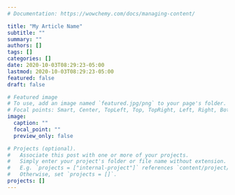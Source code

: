 ```yaml
---
# Documentation: https://wowchemy.com/docs/managing-content/

title: "My Article Name"
subtitle: ""
summary: ""
authors: []
tags: []
categories: []
date: 2020-10-03T08:29:23-05:00
lastmod: 2020-10-03T08:29:23-05:00
featured: false
draft: false

# Featured image
# To use, add an image named `featured.jpg/png` to your page's folder.
# Focal points: Smart, Center, TopLeft, Top, TopRight, Left, Right, BottomLeft, Bottom, BottomRight.
image:
  caption: ""
  focal_point: ""
  preview_only: false

# Projects (optional).
#   Associate this post with one or more of your projects.
#   Simply enter your project's folder or file name without extension.
#   E.g. `projects = ["internal-project"]` references `content/project/deep-learning/index.md`.
#   Otherwise, set `projects = []`.
projects: []
---
```

